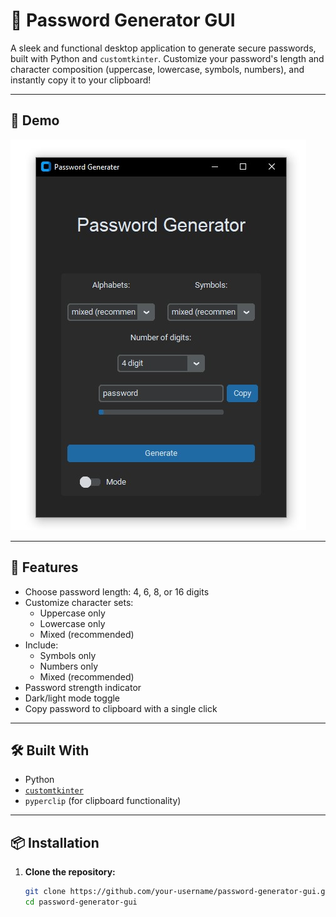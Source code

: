 # 🔐 Password Generator GUI

A sleek and functional desktop application to generate secure passwords, built with Python and `customtkinter`. Customize your password's length and character composition (uppercase, lowercase, symbols, numbers), and instantly copy it to your clipboard!

---

## 📸 Demo

![Password Generator GUI Screenshot](PassGen.jpg) <!-- Add screenshot and rename if needed -->

---

## 🚀 Features

- Choose password length: 4, 6, 8, or 16 digits
- Customize character sets:
  - Uppercase only
  - Lowercase only
  - Mixed (recommended)
- Include:
  - Symbols only
  - Numbers only
  - Mixed (recommended)
- Password strength indicator
- Dark/light mode toggle
- Copy password to clipboard with a single click

---

## 🛠️ Built With

- Python
- [`customtkinter`](https://github.com/TomSchimansky/CustomTkinter)
- `pyperclip` (for clipboard functionality)

---

## 📦 Installation

1. **Clone the repository:**

   ```bash
   git clone https://github.com/your-username/password-generator-gui.git
   cd password-generator-gui
